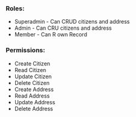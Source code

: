 ### Roles:
- Superadmin - Can CRUD citizens and address
- Admin - Can CRU citizens and address
- Member - Can R own Record

### Permissions:
- Create Citizen
- Read Citizen
- Update Citizen
- Delete Citizen
- Create Address
- Read Address
- Update Address
- Delete Address